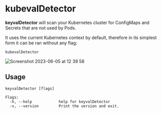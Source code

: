 

# kubevalDetector

**keyvalDetector** will scan your Kubernetes cluster for ConfigMaps and Secrets that are not used by Pods.

It uses the current Kubernetes context by default, therefore in its simplest form it can be ran without any flag:

```
kubevalDetector
```


![Screenshot 2023-06-05 at 12 39 58](https://github.com/DalianisDim/keyvalDetector/assets/17311561/be8e355d-6e0f-4591-a9d9-7aa6d19b2404)

## Usage

```
keyvalDetector [flags]

Flags:
  -h, --help            help for keyvalDetector
  -v, --version         Print the version and exit.
```
